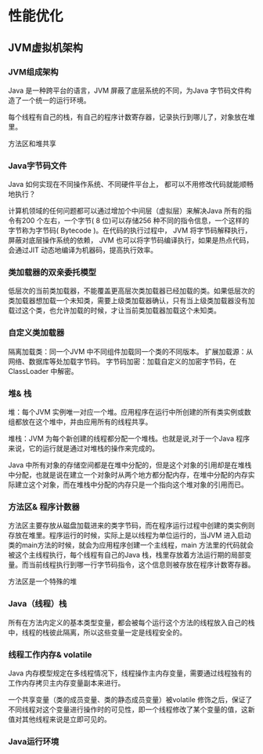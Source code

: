 # 性能优化

## JVM虚拟机架构

### JVM组成架构

Java 是一种跨平台的语言，JVM 屏蔽了底层系统的不同，为Java 字节码文件构造了一个统一的运行环境。

每个线程有自己的栈，有自己的程序计数寄存器，记录执行到哪儿了，对象放在堆里。

方法区和堆共享

### Java字节码文件

Java 如何实现在不同操作系统、不同硬件平台上， 都可以不用修改代码就能顺畅地执行？

计算机领域的任何问题都可以通过增加个中间层（虚拟层）来解决Java 所有的指令有200 个左右，一个字节( 8 位)可以存储256 种不同的指令信息，一个这样的字节称为字节码( Bytecode )。在代码的执行过程中， JVM 将字节码解释执行，屏蔽对底层操作系统的依赖， JVM 也可以将字节码编译执行，如果是热点代码，会通过JIT 动态地编译为机器码，提高执行效率。

### 类加载器的双亲委托模型

低层次的当前类加载器，不能覆盖更高层次类加载器已经加载的类。如果低层次的类加载器想加载一个未知类，需要上级类加载器确认，只有当上级类加载器没有加载过这个类，也允许加载的时候，才让当前类加载器加载这个未知类。

### 自定义类加载器

隔离加载类：同一个JVM 中不同组件加载同一个类的不同版本。
扩展加载源：从网络、数据库等处加载字节码。
字节码加密：加载自定义的加密字节码，在ClassLoader 中解密。

### 堆& 栈

堆：每个JVM 实例唯一对应一个堆。应用程序在运行中所创建的所有类实例或数组都放在这个堆中，并由应用所有的线程共享。

堆栈：JVM 为每个新创建的线程都分配一个堆栈。也就是说,对于一个Java 程序来说，它的运行就是通过对堆栈的操作来完成的。

Java 中所有对象的存储空间都是在堆中分配的，但是这个对象的引用却是在堆栈中分配，也就是说在建立一个对象时从两个地方都分配内存，在堆中分配的内存实际建立这个对象，而在堆栈中分配的内存只是一个指向这个堆对象的引用而已。

### 方法区& 程序计数器

方法区主要存放从磁盘加载进来的类字节码，而在程序运行过程中创建的类实例则存放在堆里。程序运行的时候，实际上是以线程为单位运行的，当JVM 进入启动类的main方法的时候，就会为应用程序创建一个主线程，main 方法里的代码就会被这个主线程执行，每个线程有自己的Java 栈，栈里存放着方法运行期的局部变量。而当前线程执行到哪一行字节码指令，这个信息则被存放在程序计数寄存器。

方法区是一个特殊的堆

### Java（线程）栈

所有在方法内定义的基本类型变量，都会被每个运行这个方法的线程放入自己的栈中，线程的栈彼此隔离，所以这些变量一定是线程安全的。

### 线程工作内存& volatile

Java 内存模型规定在多线程情况下，线程操作主内存变量，需要通过线程独有的工作内存拷贝主内存变量副本来进行。

一个共享变量（类的成员变量、类的静态成员变量）被volatile 修饰之后，保证了不同线程对这个变量进行操作时的可见性，即一个线程修改了某个变量的值，这新值对其他线程来说是立即可见的。

### Java运行环境

